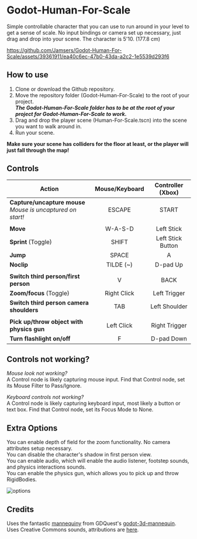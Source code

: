 # Godot-Human-For-Scale
Simple controllable character that you can use to run around in your level to get a sense of scale. No input bindings or camera set up necessary, just drag and drop into your scene. The character is 5'10. (177.8 cm)

https://github.com/Jamsers/Godot-Human-For-Scale/assets/39361911/ea40c6ec-47b0-43da-a2c2-1e5539d293f6

## How to use
1. Clone or download the Github repository.  
2. Move the repository folder (Godot-Human-For-Scale) to the root of your project.  
    ***The Godot-Human-For-Scale folder has to be at the root of your project for Godot-Human-For-Scale to work.***  
4. Drag and drop the player scene (Human-For-Scale.tscn) into the scene you want to walk around in.  
5. Run your scene.  

**Make sure your scene has colliders for the floor at least, or the player will just fall through the map!**

## Controls
| Action | Mouse/Keyboard |  Controller (Xbox) |
| - | :-: | :-: |
| **Capture/uncapture mouse** <br /> *Mouse is uncaptured on start!* | ESCAPE | START |
|  |  |  |
| **Move** | W-A-S-D | Left Stick |
| **Sprint** (Toggle) | SHIFT | Left Stick Button |
| **Jump** | SPACE | A |
| **Noclip** | TILDE (~) | D-pad Up |
|  |  |  |
| **Switch third person/first person** | V | BACK |
| **Zoom/focus** (Toggle) | Right Click | Left Trigger |
| **Switch third person camera shoulders** | TAB | Left Shoulder |
|  |  |  |
| **Pick up/throw object with physics gun** | Left Click | Right Trigger |
| **Turn flashlight on/off** | F | D-pad Down |

## Controls not working?

*Mouse look not working?*  
A Control node is likely capturing mouse input. Find that Control node, set its Mouse Filter to Pass/Ignore.  

*Keyboard controls not working?*  
A Control node is likely capturing keyboard input, most likely a button or text box. Find that Control node, set its Focus Mode to None.

## Extra Options

You can enable depth of field for the zoom functionality. No camera attributes setup necessary.  
You can disable the character's shadow in first person view.  
You can enable audio, which will enable the audio listener, footstep sounds, and physics interactions sounds.  
You can enable the physics gun, which allows you to pick up and throw RigidBodies.

![options](https://github.com/Jamsers/Godot-Human-For-Scale/assets/39361911/01ca7799-021c-46c1-a98a-c68c1dee7035)

## Credits

Uses the fantastic [mannequiny](https://github.com/GDQuest/godot-3d-mannequin/tree/master/godot/assets/3d/mannequiny) from GDQuest's [godot-3d-mannequin](https://github.com/GDQuest/godot-3d-mannequin).  
Uses Creative Commons sounds, attributions are [here](https://github.com/Jamsers/Godot-Human-For-Scale/blob/main/Assets/Audio/ATTRIBUTION).
